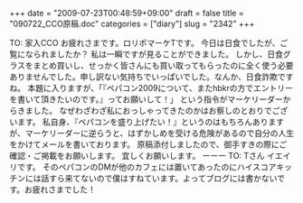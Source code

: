 +++
date = "2009-07-23T00:48:59+09:00"
draft = false
title = "090722_CCO原稿.doc"
categories = ["diary"]
slug = "2342"
+++

TO: 家入CCO
お疲れさまです。ロリポマーケTです。
今日は日食でしたが、ご覧になられましたか？
私は一瞬ですが見ることができました。
しかし、日食グラスをまとめ買いし、せっかく皆さんにも買い取ってもらったのに全く使う必要ありませんでした。申し訳ない気持ちでいっぱいでした。なんか、日食詐欺ですね。
本題に入りますが、「『ペパコン2009について、またhbkrの方でエントリーを書いて頂きたいのです。』ってお願いして！」
という指令がマーケリーダーからきました。
なぜわざわざ私におっしゃってきたのかはお察しのとおりでございます。
私自身、『ペパコンを盛り上げたい！』というのはもちろんありますが、マーケリーダーに逆らうと、はずかしめを受ける危険があるので自分の人生をかけてメールを書いております。
原稿添付しましたので、御手すきの際にご確認・ご掲載をお願いします。
宜しくお願いします。
ーーー
TO: Tさん
イエイリです。
そのペパコンのDMが他のカフェには置いてあったのにハイスコアキッチンには話すら来てないので僕はすねています。よってブログには書かないです。お疲れさまでした！
